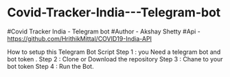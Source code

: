 # Covid-Tracker-India---Telegram-bot
#Covid Tracker India - Telegram bot
#Author - Akshay Shetty
#Api - https://github.com/HrithikMittal/COVID19-India-API

How to setup this Telegram Bot Script
Step 1 : you Need a telegram bot and bot token .
Step 2 : Clone or Download the repository
Step 3 : Chane <token> to your bot token 
Step 4 : Run the Bot.

